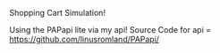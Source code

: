 Shopping Cart Simulation!

Using the PAPapi lite via my api!
Source Code for api = https://github.com/linusromland/PAPapi/
